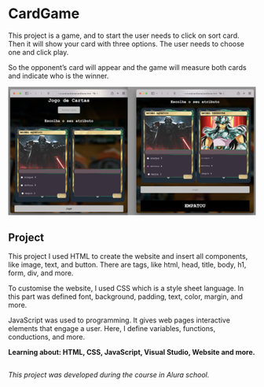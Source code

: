 # CardGame

This project is a game, and to start the user needs to click on sort card. Then it will show your card with three options. The user needs to choose one and click play.

So the opponent’s card will appear and the game will measure both cards and indicate who is the winner.

![ezcv logo](images/cardGameScreenShot.png)

## Project

This project I used HTML to create the website and insert all components, like image, text, and button. There are tags, like html, head, title, body, h1, form, div, and more.

To customise the website, I used CSS which is a style sheet language. In this part was defined font, background, padding, text, color, margin, and more.

JavaScript was used to programming. It gives web pages interactive elements that engage a user. Here, I define variables, functions, conductions, and more.

**Learning about: HTML, CSS, JavaScript, Visual Studio, Website and more.**
##

*This project was developed during the course in Alura school.*
